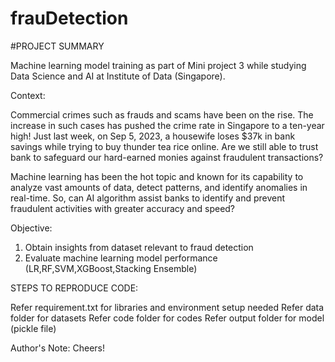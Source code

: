 # frauDetection
#PROJECT SUMMARY

Machine learning model training as part of Mini project 3 while studying Data Science and AI at Institute of Data (Singapore).



Context: 

Commercial crimes such as frauds and scams have been on the rise. 
The increase in such cases has pushed the crime rate in Singapore to a ten-year high!
Just last week, on Sep 5, 2023, a housewife loses $37k in bank savings while trying to buy thunder tea rice online.
Are we still able to trust bank to safeguard our hard-earned monies against fraudulent transactions?

Machine learning has been the hot topic and known for its capability to analyze vast amounts of data, detect patterns, and identify anomalies in real-time.
So, can AI algorithm assist banks to identify and prevent fraudulent activities with greater accuracy and speed? 



Objective:

1. Obtain insights from dataset relevant to fraud detection
2. Evaluate machine learning model performance (LR,RF,SVM,XGBoost,Stacking Ensemble)



STEPS TO REPRODUCE CODE: 

Refer requirement.txt for libraries and environment setup needed
Refer data folder for datasets
Refer code folder for codes
Refer output folder for model (pickle file) 


Author's Note: Cheers!
